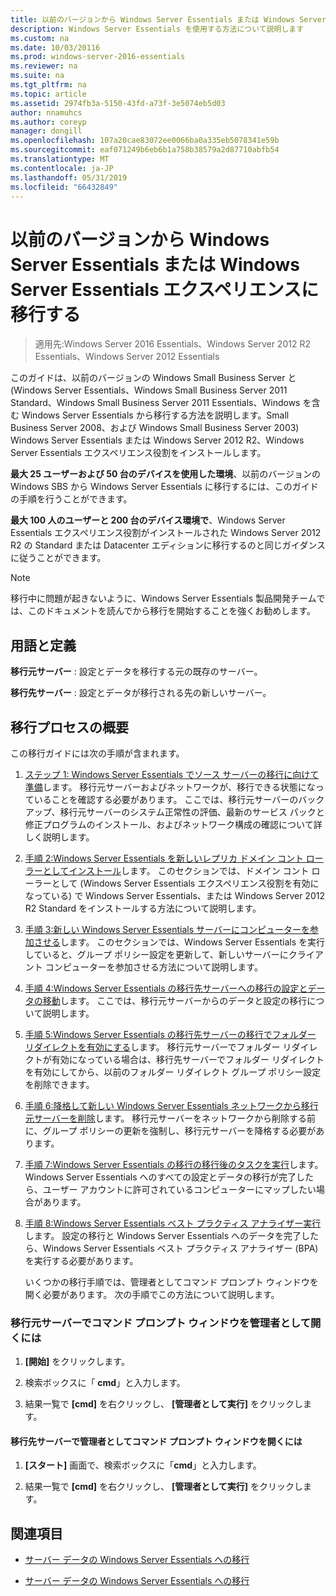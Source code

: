 ```yaml
---
title: 以前のバージョンから Windows Server Essentials または Windows Server Essentials エクスペリエンスに移行する
description: Windows Server Essentials を使用する方法について説明します
ms.custom: na
ms.date: 10/03/20116
ms.prod: windows-server-2016-essentials
ms.reviewer: na
ms.suite: na
ms.tgt_pltfrm: na
ms.topic: article
ms.assetid: 2974fb3a-5150-43fd-a73f-3e5074eb5d03
author: nnamuhcs
ms.author: coreyp
manager: dongill
ms.openlocfilehash: 107a20cae83072ee0066ba0a335eb5078341e59b
ms.sourcegitcommit: eaf071249b6eb6b1a758b38579a2d87710abfb54
ms.translationtype: MT
ms.contentlocale: ja-JP
ms.lasthandoff: 05/31/2019
ms.locfileid: "66432849"
---
```

# <a name="migrate-from-previous-versions-to-windows-server-essentials-or-windows-server-essentials-experience"></a>以前のバージョンから Windows Server Essentials または Windows Server Essentials エクスペリエンスに移行する

>適用先:Windows Server 2016 Essentials、Windows Server 2012 R2 Essentials、Windows Server 2012 Essentials

このガイドは、以前のバージョンの Windows Small Business Server と (Windows Server Essentials、Windows Small Business Server 2011 Standard、Windows Small Business Server 2011 Essentials、Windows を含む Windows Server Essentials から移行する方法を説明します。Small Business Server 2008、および Windows Small Business Server 2003) Windows Server Essentials または Windows Server 2012 R2、Windows Server Essentials エクスペリエンス役割をインストールします。  
  
 **最大 25 ユーザーおよび 50 台のデバイスを使用した環境**、以前のバージョンの Windows SBS から Windows Server Essentials に移行するには、このガイドの手順を行うことができます。  
  
 **最大 100 人のユーザーと 200 台のデバイス環境で**、Windows Server Essentials エクスペリエンス役割がインストールされた Windows Server 2012 R2 の Standard または Datacenter エディションに移行するのと同じガイダンスに従うことができます。  
  
> [!NOTE]
>  移行中に問題が起きないように、Windows Server Essentials 製品開発チームでは、このドキュメントを読んでから移行を開始することを強くお勧めします。  
  
## <a name="terms-and-definitions"></a>用語と定義  
 **移行元サーバー** : 設定とデータを移行する元の既存のサーバー。  
  
 **移行先サーバー** : 設定とデータが移行される先の新しいサーバー。  
  
## <a name="migration-process-summary"></a>移行プロセスの概要  
 この移行ガイドには次の手順が含まれます。  
  
1. [ステップ 1: Windows Server Essentials でソース サーバーの移行に向けて準備](Step-1--Prepare-your-Source-Server-for-Windows-Server-Essentials-migration.md)します。  移行元サーバーおよびネットワークが、移行できる状態になっていることを確認する必要があります。 ここでは、移行元サーバーのバックアップ、移行元サーバーのシステム正常性の評価、最新のサービス パックと修正プログラムのインストール、およびネットワーク構成の確認について詳しく説明します。  
  
2. [手順 2:Windows Server Essentials を新しいレプリカ ドメイン コント ローラーとしてインストール](Step-2--Install-Windows-Server-Essentials-as-a-new-replica-domain-controller.md)します。 このセクションでは、ドメイン コント ローラーとして (Windows Server Essentials エクスペリエンス役割を有効になっている) で Windows Server Essentials、または Windows Server 2012 R2 Standard をインストールする方法について説明します。  
  
3. [手順 3:新しい Windows Server Essentials サーバーにコンピューターを参加させる](Step-3--Join-computers-to-the-new-Windows-Server-Essentials-server.md)します。  このセクションでは、Windows Server Essentials を実行していると、グループ ポリシー設定を更新して、新しいサーバーにクライアント コンピューターを参加させる方法について説明します。  
  
4. [手順 4:Windows Server Essentials の移行先サーバーへの移行の設定とデータの移動](Step-4--Move-settings-and-data-to-the-Destination-Server-for-Windows-Server-Essentials-migration.md)します。  ここでは、移行元サーバーからのデータと設定の移行について説明します。  
  
5. [手順 5:Windows Server Essentials の移行先サーバーの移行でフォルダー リダイレクトを有効にする](Step-5--Enable-folder-redirection-on-the-Destination-Server-for-Windows-Server-Essentials-migration.md)します。  移行元サーバーでフォルダー リダイレクトが有効になっている場合は、移行先サーバーでフォルダー リダイレクトを有効にしてから、以前のフォルダー リダイレクト グループ ポリシー設定を削除できます。  
  
6. [手順 6:降格して新しい Windows Server Essentials ネットワークから移行元サーバーを削除](Step-6--Demote-and-remove-the-Source-Server-from-the-new-Windows-Server-Essentials-network.md)します。  移行元サーバーをネットワークから削除する前に、グループ ポリシーの更新を強制し、移行元サーバーを降格する必要があります。  
  
7. [手順 7:Windows Server Essentials の移行の移行後のタスクを実行](Step-7--Perform-post-migration-tasks-for-the-Windows-Server-Essentials-migration.md)します。  Windows Server Essentials へのすべての設定とデータの移行が完了したら、ユーザー アカウントに許可されているコンピューターにマップしたい場合があります。  
  
8. [手順 8:Windows Server Essentials ベスト プラクティス アナライザー実行](Step-8--Run-the-Windows-Server-Essentials-Best-Practices-Analyzer.md)します。  設定の移行と Windows Server Essentials へのデータを完了したら、Windows Server Essentials ベスト プラクティス アナライザー (BPA) を実行する必要があります。  
  
   いくつかの移行手順では、管理者としてコマンド プロンプト ウィンドウを開く必要があります。 次の手順でこの方法について説明します。  
  
###  <a name="BKMK_OpenACommandPromptAsAdmin"></a> 移行元サーバーでコマンド プロンプト ウィンドウを管理者として開くには  
  
1.  **[開始]** をクリックします。  
  
2.  検索ボックスに「 **cmd**」と入力します。  
  
3.  結果一覧で **[cmd]** を右クリックし、 **[管理者として実行]** をクリックします。  
  
#### <a name="to-open-a-command-prompt-window-on-the-destination-server-as-an-administrator"></a>移行先サーバーで管理者としてコマンド プロンプト ウィンドウを開くには  
  
1.  **[スタート]** 画面で、検索ボックスに「**cmd**」と入力します。  
  
2.  結果一覧で **[cmd]** を右クリックし、 **[管理者として実行]** をクリックします。  
  
## <a name="see-also"></a>関連項目  
  
-   [サーバー データの Windows Server Essentials への移行](Migrate-Server-Data-to-Windows-Server-Essentials.md)

-   [サーバー データの Windows Server Essentials への移行](../migrate/Migrate-Server-Data-to-Windows-Server-Essentials.md)


